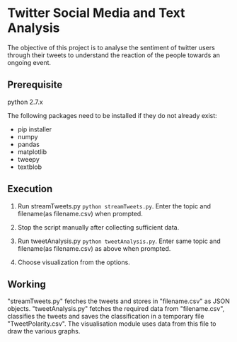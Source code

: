 # Twitter Social Media and Text Analysis
The objective of this project is to analyse the sentiment of twitter users through their tweets to understand the reaction of the people towards an ongoing event.

## Prerequisite
python 2.7.x 

The following packages need to be installed if they do not already exist: 
- pip installer
- numpy
- pandas
- matplotlib
- tweepy
- textblob

## Execution
1. Run streamTweets.py
`python streamTweets.py`.
Enter the topic and filename(as filename.csv) when prompted.

2. Stop the script manually after collecting sufficient data.

3. Run tweetAnalysis.py
`python tweetAnalysis.py`.
Enter same topic and filename(as filename.csv) as above when prompted.

4. Choose visualization from the options.


## Working
"streamTweets.py" fetches the tweets and stores in "filename.csv" as JSON objects.
"tweetAnalysis.py" fetches the required data from "filename.csv", classifies the tweets and saves the classification in a temporary file "TweetPolarity.csv". 
The visualisation module uses data from this file to draw the various graphs. 
